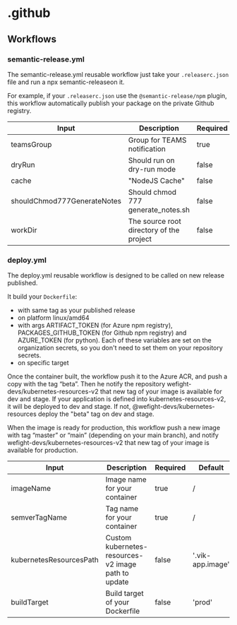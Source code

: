 # .github

## Workflows

### semantic-release.yml

The semantic-release.yml reusable workflow just take your `.releaserc.json` file and run a npx semantic-releaseon it.

For example, if your `.releaserc.json` use the `@semantic-release/npm` plugin, this workflow automatically publish your package on the private Github registry.

| Input      | Description                  | Required | Default |
| ---------- | ---------------------------- | -------- | ------- |
| teamsGroup | Group for TEAMS notification | true     | /       |
| dryRun     | Should run on dry-run mode   | false    | false   |
| cache      | "NodeJS Cache"               | false    | ''      |
| shouldChmod777GenerateNotes | Should chmod 777 generate_notes.sh | false | false |
| workDir | The source root directory of the project | false | '.' |

### deploy.yml

The deploy.yml reusable workflow is designed to be called on new release published.

It build your `Dockerfile`:

- with same tag as your published release
- on platform linux/amd64
- with args ARTIFACT_TOKEN (for Azure npm registry), PACKAGES_GITHUB_TOKEN (for Github npm registry) and AZURE_TOKEN (for python). Each of these variables are set on the organization secrets, so you don't need to set them on your repository secrets.
- on specific target

Once the container built, the workflow push it to the Azure ACR, and push a copy with the tag “beta”.
Then he notify the repository wefight-devs/kubernetes-resources-v2 that new tag of your image is available for dev and stage.
If your application is defined into kubernetes-resources-v2, it will be deployed to dev and stage. If not, @wefight-devs/kubernetes-resources deploy the "beta" tag on dev and stage.

When the image is ready for production, this workflow push a new image with tag “master” or “main” (depending on your main branch), and notify wefight-devs/kubernetes-resources-v2 that new tag of your image is available for production.


| Input         | Description                     | Required | Default               |
| ------------- | ------------------------------- | -------- | --------------------- |
| imageName     | Image name for your container   | true     | /                     |
| semverTagName | Tag name for your container     | true     | /                     |
| kubernetesResourcesPath   |  Custom kubernetes-resources-v2 image path to update          | false    | '.vik-app.image' |
| buildTarget   | Build target of your Dockerfile | false    | 'prod'                |
